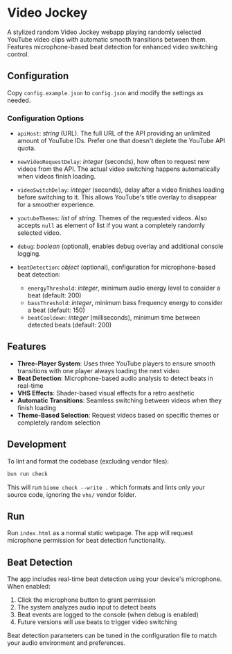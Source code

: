 # Video Jockey

A stylized random Video Jockey webapp playing randomly selected YouTube video clips with automatic smooth transitions between them. Features microphone-based beat detection for enhanced video switching control.

## Configuration

Copy `config.example.json` to `config.json` and modify the settings as needed.

### Configuration Options

- `apiHost`: _string_ (URL). The full URL of the API providing an unlimited amount of YouTube IDs. Prefer one that doesn't deplete the YouTube API quota.

- `newVideoRequestDelay`: _integer_ (seconds), how often to request new videos from the API. The actual video switching happens automatically when videos finish loading.

- `videoSwitchDelay`: _integer_ (seconds), delay after a video finishes loading before switching to it. This allows YouTube's title overlay to disappear for a smoother experience.

- `youtubeThemes`: _list_ of _string_. Themes of the requested videos. Also accepts `null` as element of list if you want a completely randomly selected video.

- `debug`: _boolean_ (optional), enables debug overlay and additional console logging.

- `beatDetection`: _object_ (optional), configuration for microphone-based beat detection:
  - `energyThreshold`: _integer_, minimum audio energy level to consider a beat (default: 200)
  - `bassThreshold`: _integer_, minimum bass frequency energy to consider a beat (default: 150)
  - `beatCooldown`: _integer_ (milliseconds), minimum time between detected beats (default: 200)

## Features

- **Three-Player System**: Uses three YouTube players to ensure smooth transitions with one player always loading the next video
- **Beat Detection**: Microphone-based audio analysis to detect beats in real-time
- **VHS Effects**: Shader-based visual effects for a retro aesthetic
- **Automatic Transitions**: Seamless switching between videos when they finish loading
- **Theme-Based Selection**: Request videos based on specific themes or completely random selection

## Development

To lint and format the codebase (excluding vendor files):

```bash
bun run check
```

This will run `biome check --write .` which formats and lints only your source code, ignoring the `vhs/` vendor folder.

## Run

Run `index.html` as a normal static webpage. The app will request microphone permission for beat detection functionality.

## Beat Detection

The app includes real-time beat detection using your device's microphone. When enabled:

1. Click the microphone button to grant permission
2. The system analyzes audio input to detect beats
3. Beat events are logged to the console (when debug is enabled)
4. Future versions will use beats to trigger video switching

Beat detection parameters can be tuned in the configuration file to match your audio environment and preferences.
